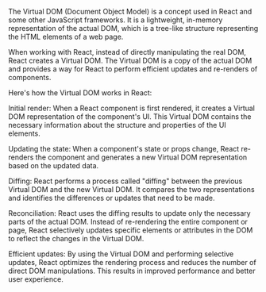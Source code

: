 The Virtual DOM (Document Object Model) is a concept used in React and some other JavaScript frameworks. It is a lightweight, in-memory representation of the actual DOM, which is a tree-like structure representing the HTML elements of a web page.

When working with React, instead of directly manipulating the real DOM, React creates a Virtual DOM. The Virtual DOM is a copy of the actual DOM and provides a way for React to perform efficient updates and re-renders of components.

Here's how the Virtual DOM works in React:

Initial render: When a React component is first rendered, it creates a Virtual DOM representation of the component's UI. This Virtual DOM contains the necessary information about the structure and properties of the UI elements.

Updating the state: When a component's state or props change, React re-renders the component and generates a new Virtual DOM representation based on the updated data.

Diffing: React performs a process called "diffing" between the previous Virtual DOM and the new Virtual DOM. It compares the two representations and identifies the differences or updates that need to be made.

Reconciliation: React uses the diffing results to update only the necessary parts of the actual DOM. Instead of re-rendering the entire component or page, React selectively updates specific elements or attributes in the DOM to reflect the changes in the Virtual DOM.

Efficient updates: By using the Virtual DOM and performing selective updates, React optimizes the rendering process and reduces the number of direct DOM manipulations. This results in improved performance and better user experience.